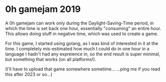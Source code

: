 # 0h gamejam 2019

A 0h gamejam can work only during the Daylight-Saving-Time period, in which the time is set back one hour, essentially "consuming" an entire hour. This allows doing stuff in negative time, which was used to create a game.

For this game, I started using golang, as I was kind of interested in it at the time. I completely mis-estimated how much I could do in one hour in a language I hadn't had any expreience in, so the end result is super minimal, but something that works (on all platforms!).

(I'll have to upload that game somewhere sometime... ...ping me if you read this after 2023 or so...)
